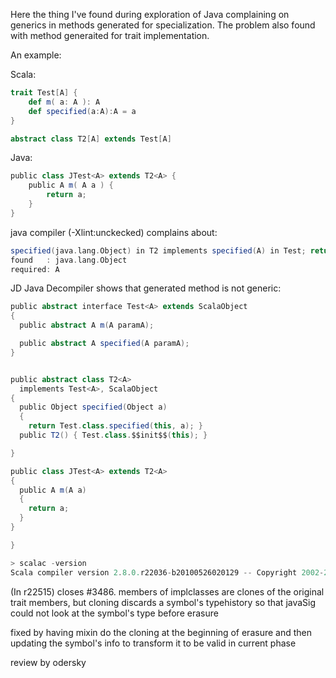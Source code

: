 Here the thing I've found during exploration of Java complaining on generics in methods generated for specialization.
The problem also found with method generaited for trait implementation.

An example: 

Scala: 
```scala
trait Test[A] {
	def m( a: A ): A
	def specified(a:A):A = a
}

abstract class T2[A] extends Test[A]
```

Java:
```scala
public class JTest<A> extends T2<A> {
	public A m( A a ) {
		return a;
	}
}
```
java compiler (-Xlint:unckecked) complains about:
```scala
specified(java.lang.Object) in T2 implements specified(A) in Test; return type requires unchecked conversion
found   : java.lang.Object
required: A
```
JD Java Decompiler shows that generated method is not generic:
```scala
public abstract interface Test<A> extends ScalaObject
{
  public abstract A m(A paramA);

  public abstract A specified(A paramA);
}


public abstract class T2<A>
  implements Test<A>, ScalaObject
{
  public Object specified(Object a)
  {
    return Test.class.specified(this, a); } 
  public T2() { Test.class.$$init$$(this); }

}

public class JTest<A> extends T2<A>
{
  public A m(A a)
  {
    return a;
  }
}

}
```

```scala
> scalac -version
Scala compiler version 2.8.0.r22036-b20100526020129 -- Copyright 2002-2010, LAMP/EPFL
```
(In r22515) closes #3486. members of implclasses are clones of the original trait members, but cloning discards a symbol's typehistory so that javaSig could not look at the symbol's type before erasure

fixed by having mixin do the cloning at the beginning of erasure and then updating the symbol's info to transform it to be valid in current phase

review by odersky
